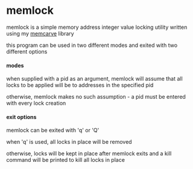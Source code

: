 # memlock
memlock is a simple memory address integer value locking utility written using my [memcarve](http://github.com/asherlie/memcarve) library

this program can be used in two different modes and exited with two different options
#### modes
when supplied with a pid as an argument, memlock will assume that all locks to be applied will be to addresses in the specified pid

otherwise, memlock makes no such assumption - a pid must be entered with every lock creation

#### exit options
memlock can be exited with 'q' or 'Q'

when 'q' is used, all locks in place will be removed

otherwise, locks will be kept in place after memlock exits and a kill command will be printed to kill all locks in place
